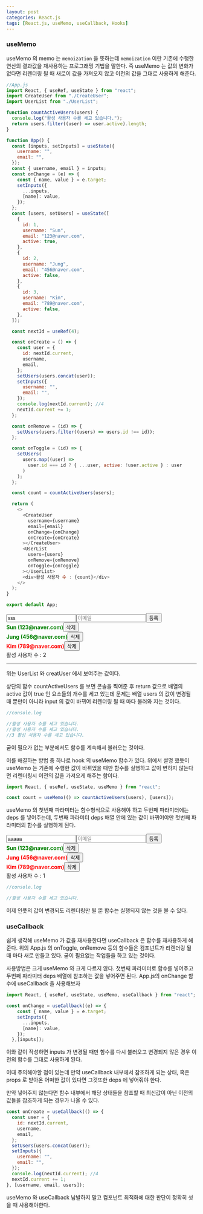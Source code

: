 ```yaml
---
layout: post
categories: React.js
tags: [React.js, useMemo, useCallback, Hooks]
---
```


### useMemo

useMemo 의 memo 는 `memoization` 을 뜻하는데  `memoization` 이란 기존에 수행한 연산의 결과값을 재사용하는 프로그래밍 기법을 말한다. 즉 useMemo 는 값의 변화가 없다면 리렌더링 될 때 새로이 값을 가져오지 않고 이전의 값을 그대로 사용하게 해준다.

```javascript
//App.js
import React, { useRef, useState } from "react";
import CreateUser from "./CreateUser";
import UserList from "./UserList";

function countActiveUsers(users) {
  console.log("활성 사용자 수를 세고 있습니다.");
  return users.filter((user) => user.active).length;
}

function App() {
  const [inputs, setInputs] = useState({
    username: "",
    email: "",
  });
  const { username, email } = inputs;
  const onChange = (e) => {
    const { name, value } = e.target;
    setInputs({
      ...inputs,
      [name]: value,
    });
  };
  const [users, setUsers] = useState([
    {
      id: 1,
      username: "Sun",
      email: "123@naver.com",
      active: true,
    },
    {
      id: 2,
      username: "Jung",
      email: "456@naver.com",
      active: false,
    },
    {
      id: 3,
      username: "Kim",
      email: "789@naver.com",
      active: false,
    },
  ]);

  const nextId = useRef(4);

  const onCreate = () => {
    const user = {
      id: nextId.current,
      username,
      email,
    };
    setUsers(users.concat(user));
    setInputs({
      username: "",
      email: "",
    });
    console.log(nextId.current); //4
    nextId.current += 1;
  };

  const onRemove = (id) => {
    setUsers(users.filter((users) => users.id !== id));
  };

  const onToggle = (id) => {
    setUsers(
      users.map((user) =>
        user.id === id ? { ...user, active: !user.active } : user
      )
    );
  };

  const count = countActiveUsers(users);

  return (
    <>
      <CreateUser
        username={username}
        email={email}
        onChange={onChange}
        onCreate={onCreate}
      ></CreateUser>
      <UserList
        users={users}
        onRemove={onRemove}
        onToggle={onToggle}
      ></UserList>
      <div>활성 사용자 수 : {count}</div>
    </>
  );
}

export default App;
```
<div id="root">
  <div>
    <input name="username" placeholder="계정명" value="sss" /><input
      name="email"
      placeholder="이메일"
      value=""
    /><button>등록</button>
  </div>
  <div>
    <div>
      <b style="color: green; cursor: pointer"
        >Sun <span>(123@naver.com)</span></b
      ><button>삭제</button>
    </div>
    <div>
      <b style="color: green; cursor: pointer"
        >Jung <span>(456@naver.com)</span></b
      ><button>삭제</button>
    </div>
    <div>
      <b style="color: red; cursor: pointer">Kim <span>(789@naver.com)</span></b
      ><button>삭제</button>
    </div>
  </div>
  <div>활성 사용자 수 : 2</div>
</div>

***
위는 UserList 와 creatUser 에서 보여주는 값이다.

상단의 함수 countActiveUsers 를 보면 콘솔을 찍어준 후 return 값으로 배열의 active 값이 true 인 요소들의 개수를 세고 있는데 문제는 배열 users 의 값이 변경될 때 뿐만이 아니라 input 의 값이 바뀌어 리렌더링 될 때 마다 불러와 지는 것이다. 

```javascript
//console.log

//활성 사용자 수를 세고 있습니다.
//활성 사용자 수를 세고 있습니다.
//3 활성 사용자 수를 세고 있습니다.
```

굳이 필요가 없는 부분에서도 함수를 계속해서 불러오는 것이다.

이를 해결하는 방법 중 하나로 hook 의 useMemo 함수가 있다. 위에서 설명 했듯이 useMemo 는 기존에 수행한 값이 바뀌었을 때만 함수를 실행하고 값이 변하지 않는다면 리렌더링시 이전의 값을 가져오게 해주는 함이다.

```javascript
import React, { useRef, useState, useMemo } from "react";

const count = useMemo(() => countActiveUsers(users), [users]);
```
useMemo 의 첫번째 파라미터는 함수형식으로 사용해야 하고 두번째 파라미터에는 deps 를 넣어주는데, 두번째 파라미터 deps 배열 안에 있는 값이 바뀌어야만 첫번째 파라미터의 함수를 실행하게 된다. 

<div id="root">
  <div>
    <input name="username" placeholder="계정명" value="aaaaa" /><input
      name="email"
      placeholder="이메일"
      value=""
    /><button>등록</button>
  </div>
  <div>
    <div>
      <b style="color: green; cursor: pointer"
        >Sun <span>(123@naver.com)</span></b
      ><button>삭제</button>
    </div>
    <div>
      <b style="color: red; cursor: pointer"
        >Jung <span>(456@naver.com)</span></b
      ><button>삭제</button>
    </div>
    <div>
      <b style="color: red; cursor: pointer">Kim <span>(789@naver.com)</span></b
      ><button>삭제</button>
    </div>
  </div>
  <div>활성 사용자 수 : 1</div>
</div>

```javascript
//console.log

//활성 사용자 수를 세고 있습니다.
```

이제 인풋의 값이 변경되도 리렌더링만 될 뿐 함수는 실행되지 않는 것을 볼 수 있다.


### useCallback

쉽게 생각해 useMemo 가 값을 재사용한다면 useCallback 은 함수를 재사용하게 해준다. 위의 App.js 의 onToggle, onRemove 등의 함수들은 컴포넌트가 리렌더링 될 때 마다 새로 만들고 있다. 굳이 필요없는 작업들을 하고 있는 것이다.

사용방법은 크게 useMemo 와 크게 다르지 않다. 첫번째 파라미터로 함수를 넣어주고 두번째 파라미터 deps 배열에 참조하는 값을 넣어주면 된다. 
App.js의 onChange 함수에 useCallback 을 사용해보자

```javascript
import React, { useRef, useState, useMemo, useCallback } from "react";

const onChange = useCallback((e) => {
    const { name, value } = e.target;
    setInputs({
      ...inputs,
      [name]: value,
    });
  },[inputs]);
```

이와 같이 작성하면 inputs 가 변경될 때만 함수를 다시 불러오고 변경되지 않은 경우 이전의 함수를 그대로 사용하게 된다.

이때 주의해야할 점이 있는데 만약 useCallback 내부에서 참조하게 되는 상태, 혹은 props 로 받아온 어떠한 값이 있다면 그것또한 deps 에 넣어줘야 한다.

만약 넣어주지 않는다면 함수 내부에서 해당 상태들을 참조할 때 최신값이 아닌 이전의 값들을 참조하게 되는 경우가 나올 수 있다.

```javascript
const onCreate = useCallback(() => {
  const user = {
    id: nextId.current,
    username,
    email,
  };
  setUsers(users.concat(user));
  setInputs({
    username: "",
    email: "",
  });
  console.log(nextId.current); //4
  nextId.current += 1;
}, [username, email, users]);
```

useMemo 와 useCallback 남발하지 말고 컴포넌트 최적화에 대한 판단이 정확히 섯을 때 사용해야한다.